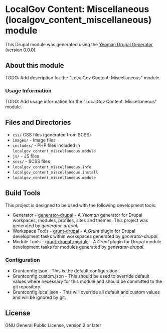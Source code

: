 # LocalGov Content: Miscellaneous (localgov_content_miscellaneous) module

This Drupal module was generated using the
[Yeoman Drupal Generator](https://github.com/CraigGardener/generator-drupal)
(version 0.0.0).

## About this module
TODO: Add description for the "LocalGov Content: Miscellaneous" module.

### Usage Information
TODO: Add usage information for the "LocalGov Content: Miscellaneous" module.

## Files and Directories
- `css/` CSS files (generated from SCSS)
- `images/` - Image files
- `includes/` - PHP files included in `localgov_content_miscellaneous.module`
- `js/` - JS files
- `scss/` - SCSS files
- `localgov_content_miscellaneous.info`
- `localgov_content_miscellaneous.install`
- `localgov_content_miscellaneous.module`

## Build Tools
This project is designed to be used with the following development tools:
- Generator -
[generator-drupal](https://github.com/CraigGardener/generator-drupal) -
A *Yeoman* generator for Drupal workpaces, modules, profiles, sites and themes. This project was generated by *generator-drupal*.
- Workspace Tools -
[grunt-drupal](https://github.com/CraigGardener/grunt-drupal) -
A *Grunt* plugin for Drupal development tasks within workspaces generated by *generator-drupal*.
- Module Tools -
[grunt-drupal-module](https://github.com/CraigGardener/grunt-drupal-module) -
A *Grunt* plugin for Drupal module development tasks for modules generated by *generator-drupal*.

### Configuration
- Gruntconfig.json - This is the default configuration.
- Gruntconfig.custom.json - This should be used to override default values where
necessary for this module and should be committed to the git repository.
- Gruntconfig.local.json - This will override all default and custom values and
will be ignored by git.

## License
GNU General Public License, version 2 or later
